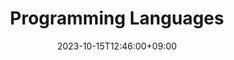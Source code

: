 ---
title: Programming Languages
date: 2023-10-15T12:46:00+09:00
description: 기계(컴퓨터)에게 명령이나 연산을 시킬 목적으로 설계되어 기계와 의사소통을 할 수 있게 해주는 언어
linkTitle: Programming Languages
nav_weight: 2
nav_icon:
  vendor: bs
  name: book
  color: indigo
featured: true
series: 
 - Programming Language
categories:
 - Programming Language
tags:
 - Programming Language
---